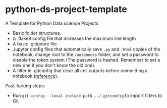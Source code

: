 # python-ds-project-template

A Template for Python Data science Projects

- Basic folder structures.
- A .flake8 config file that increases the maximum line length
- A basic .gitignore file
- Jupyter config files that automatically save `.py` and `.html` copies of the notebook, change root to the `/notebooks` folder, and set a password to disable the token system (The password is hashed. Remember to set a new one if you don't know the old one).
- A filter in .gitconfig that clear all cell outputs before committing a notebook ([reference](https://zhauniarovich.com/post/2020/2020-10-clearing-jupyter-output-p3/)).

Post-forking steps:

- Run `git config --local include.path ../.gitconfig` to import filters to Git

